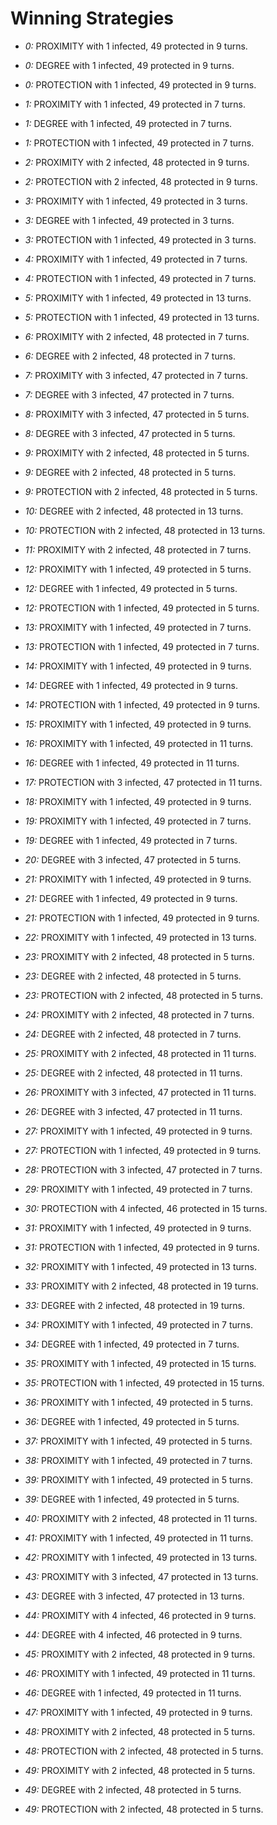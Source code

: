# Winning Strategies

* _0:_ PROXIMITY with 1 infected, 49 protected in 9 turns.


* _0:_ DEGREE with 1 infected, 49 protected in 9 turns.


* _0:_ PROTECTION with 1 infected, 49 protected in 9 turns.


* _1:_ PROXIMITY with 1 infected, 49 protected in 7 turns.


* _1:_ DEGREE with 1 infected, 49 protected in 7 turns.


* _1:_ PROTECTION with 1 infected, 49 protected in 7 turns.


* _2:_ PROXIMITY with 2 infected, 48 protected in 9 turns.


* _2:_ PROTECTION with 2 infected, 48 protected in 9 turns.


* _3:_ PROXIMITY with 1 infected, 49 protected in 3 turns.


* _3:_ DEGREE with 1 infected, 49 protected in 3 turns.


* _3:_ PROTECTION with 1 infected, 49 protected in 3 turns.


* _4:_ PROXIMITY with 1 infected, 49 protected in 7 turns.


* _4:_ PROTECTION with 1 infected, 49 protected in 7 turns.


* _5:_ PROXIMITY with 1 infected, 49 protected in 13 turns.


* _5:_ PROTECTION with 1 infected, 49 protected in 13 turns.


* _6:_ PROXIMITY with 2 infected, 48 protected in 7 turns.


* _6:_ DEGREE with 2 infected, 48 protected in 7 turns.


* _7:_ PROXIMITY with 3 infected, 47 protected in 7 turns.


* _7:_ DEGREE with 3 infected, 47 protected in 7 turns.


* _8:_ PROXIMITY with 3 infected, 47 protected in 5 turns.


* _8:_ DEGREE with 3 infected, 47 protected in 5 turns.


* _9:_ PROXIMITY with 2 infected, 48 protected in 5 turns.


* _9:_ DEGREE with 2 infected, 48 protected in 5 turns.


* _9:_ PROTECTION with 2 infected, 48 protected in 5 turns.


* _10:_ DEGREE with 2 infected, 48 protected in 13 turns.


* _10:_ PROTECTION with 2 infected, 48 protected in 13 turns.


* _11:_ PROXIMITY with 2 infected, 48 protected in 7 turns.


* _12:_ PROXIMITY with 1 infected, 49 protected in 5 turns.


* _12:_ DEGREE with 1 infected, 49 protected in 5 turns.


* _12:_ PROTECTION with 1 infected, 49 protected in 5 turns.


* _13:_ PROXIMITY with 1 infected, 49 protected in 7 turns.


* _13:_ PROTECTION with 1 infected, 49 protected in 7 turns.


* _14:_ PROXIMITY with 1 infected, 49 protected in 9 turns.


* _14:_ DEGREE with 1 infected, 49 protected in 9 turns.


* _14:_ PROTECTION with 1 infected, 49 protected in 9 turns.


* _15:_ PROXIMITY with 1 infected, 49 protected in 9 turns.


* _16:_ PROXIMITY with 1 infected, 49 protected in 11 turns.


* _16:_ DEGREE with 1 infected, 49 protected in 11 turns.


* _17:_ PROTECTION with 3 infected, 47 protected in 11 turns.


* _18:_ PROXIMITY with 1 infected, 49 protected in 9 turns.


* _19:_ PROXIMITY with 1 infected, 49 protected in 7 turns.


* _19:_ DEGREE with 1 infected, 49 protected in 7 turns.


* _20:_ DEGREE with 3 infected, 47 protected in 5 turns.


* _21:_ PROXIMITY with 1 infected, 49 protected in 9 turns.


* _21:_ DEGREE with 1 infected, 49 protected in 9 turns.


* _21:_ PROTECTION with 1 infected, 49 protected in 9 turns.


* _22:_ PROXIMITY with 1 infected, 49 protected in 13 turns.


* _23:_ PROXIMITY with 2 infected, 48 protected in 5 turns.


* _23:_ DEGREE with 2 infected, 48 protected in 5 turns.


* _23:_ PROTECTION with 2 infected, 48 protected in 5 turns.


* _24:_ PROXIMITY with 2 infected, 48 protected in 7 turns.


* _24:_ DEGREE with 2 infected, 48 protected in 7 turns.


* _25:_ PROXIMITY with 2 infected, 48 protected in 11 turns.


* _25:_ DEGREE with 2 infected, 48 protected in 11 turns.


* _26:_ PROXIMITY with 3 infected, 47 protected in 11 turns.


* _26:_ DEGREE with 3 infected, 47 protected in 11 turns.


* _27:_ PROXIMITY with 1 infected, 49 protected in 9 turns.


* _27:_ PROTECTION with 1 infected, 49 protected in 9 turns.


* _28:_ PROTECTION with 3 infected, 47 protected in 7 turns.


* _29:_ PROXIMITY with 1 infected, 49 protected in 7 turns.


* _30:_ PROTECTION with 4 infected, 46 protected in 15 turns.


* _31:_ PROXIMITY with 1 infected, 49 protected in 9 turns.


* _31:_ PROTECTION with 1 infected, 49 protected in 9 turns.


* _32:_ PROXIMITY with 1 infected, 49 protected in 13 turns.


* _33:_ PROXIMITY with 2 infected, 48 protected in 19 turns.


* _33:_ DEGREE with 2 infected, 48 protected in 19 turns.


* _34:_ PROXIMITY with 1 infected, 49 protected in 7 turns.


* _34:_ DEGREE with 1 infected, 49 protected in 7 turns.


* _35:_ PROXIMITY with 1 infected, 49 protected in 15 turns.


* _35:_ PROTECTION with 1 infected, 49 protected in 15 turns.


* _36:_ PROXIMITY with 1 infected, 49 protected in 5 turns.


* _36:_ DEGREE with 1 infected, 49 protected in 5 turns.


* _37:_ PROXIMITY with 1 infected, 49 protected in 5 turns.


* _38:_ PROXIMITY with 1 infected, 49 protected in 7 turns.


* _39:_ PROXIMITY with 1 infected, 49 protected in 5 turns.


* _39:_ DEGREE with 1 infected, 49 protected in 5 turns.


* _40:_ PROXIMITY with 2 infected, 48 protected in 11 turns.


* _41:_ PROXIMITY with 1 infected, 49 protected in 11 turns.


* _42:_ PROXIMITY with 1 infected, 49 protected in 13 turns.


* _43:_ PROXIMITY with 3 infected, 47 protected in 13 turns.


* _43:_ DEGREE with 3 infected, 47 protected in 13 turns.


* _44:_ PROXIMITY with 4 infected, 46 protected in 9 turns.


* _44:_ DEGREE with 4 infected, 46 protected in 9 turns.


* _45:_ PROXIMITY with 2 infected, 48 protected in 9 turns.


* _46:_ PROXIMITY with 1 infected, 49 protected in 11 turns.


* _46:_ DEGREE with 1 infected, 49 protected in 11 turns.


* _47:_ PROXIMITY with 1 infected, 49 protected in 9 turns.


* _48:_ PROXIMITY with 2 infected, 48 protected in 5 turns.


* _48:_ PROTECTION with 2 infected, 48 protected in 5 turns.


* _49:_ PROXIMITY with 2 infected, 48 protected in 5 turns.


* _49:_ DEGREE with 2 infected, 48 protected in 5 turns.


* _49:_ PROTECTION with 2 infected, 48 protected in 5 turns.


